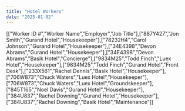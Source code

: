 ```yaml
---
title: "Hotel Workers"
date: "2025-01-02"
---
```


\[\["Worker ID #","Worker Name","Employer","Job Title"\],\["887Y427","Jon Smith","Gurand Hotel","Housekeeper"\],\["78232H4","Carol Johnson","Gurand Hotel","Housekeeper"\],\["34E4398","Devon Abrams","Gurand Hotel","Housekeeper"\],\["34E4398","Devon Abrams","Basik Hotel","Concierge"\],\["9834M25","Todd Finch","Luex Hotel","Housekeeper"\],\["9834M25","Todd Finch","Gurand Hotel","Front Desk"\],\["233X561","Rachel Dennis","Basik Hotel","Housekeeper"\],\["706W873","Chuck Waters","Luex Hotel","Housekeeper"\],\["706W873","Chuck Waters","Luex Hotel","Groundskeeper"\],\["845T165","Noel Davis","Gurand Hotel","Housekeeper"\],\["384U837","Rachel Downing","Gurand Hotel","Housekeeper"\],\["384U837","Rachel Downing","Basik Hotel","Maintenance"\]\]
